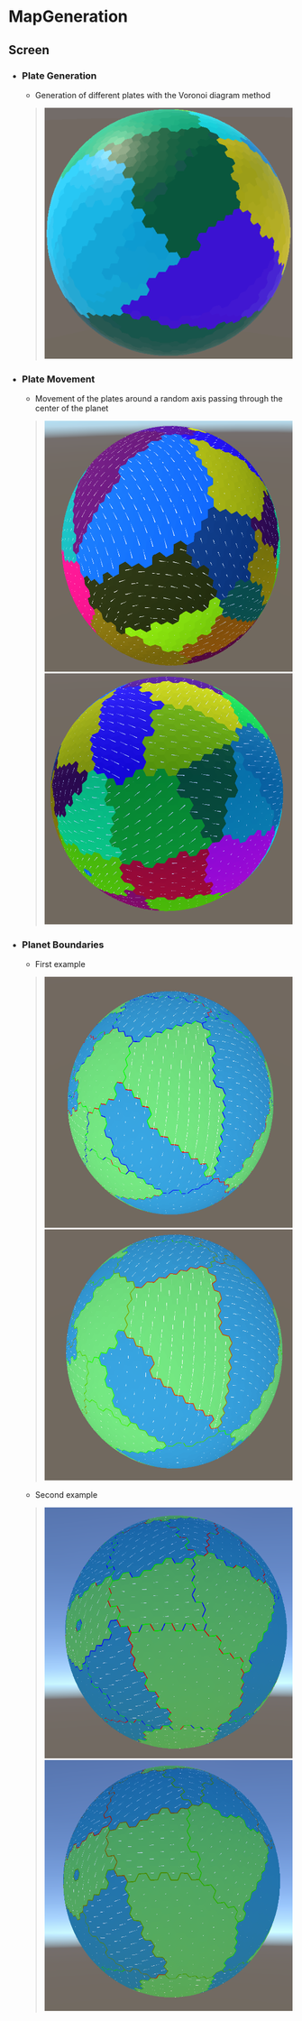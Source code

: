 # MapGeneration
## Screen

- ### Plate Generation
  - Generation of different plates with the Voronoi diagram method
  > <img src="https://github.com/QuentinLadoire/MapGeneration/blob/main/Screens/TectonicPlatesVoronoiGeneration.gif" width="445" height="445">

- ### Plate Movement
  - Movement of the plates around a random axis passing through the center of the planet
  > <img src="https://github.com/QuentinLadoire/MapGeneration/blob/main/Screens/PlateMovement_00.PNG" width="445" height="445">
  > <img src="https://github.com/QuentinLadoire/MapGeneration/blob/main/Screens/PlateMovement_01.PNG" width="445" height="445">

- ### Planet Boundaries
  - First example
  ><img src="https://github.com/QuentinLadoire/MapGeneration/blob/main/Screens/BoundaryType_00.PNG" width="445" height="445">
  ><img src="https://github.com/QuentinLadoire/MapGeneration/blob/main/Screens/BoundaryStress_00.PNG" width="445" height="445">

  - Second example
  ><img src="https://github.com/QuentinLadoire/MapGeneration/blob/main/Screens/BoundaryType_01.PNG" width="445" height="445">
  ><img src="https://github.com/QuentinLadoire/MapGeneration/blob/main/Screens/BoundaryStress_01.PNG" width="445" height="445">
